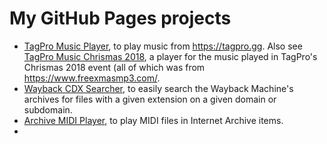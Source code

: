 # My GitHub Pages projects

* [TagPro Music Player](http://sgeo.github.io/tagpromusic.htm), to play music from <https://tagpro.gg>. Also see [TagPro Music Chrismas 2018](http://sgeo.github.io/tagpromusic_christmas_2018.htm), a player for the music played in TagPro's Chrismas 2018 event (all of which was from  <https://www.freexmasmp3.com/>.
* [Wayback CDX Searcher](https://web.archive.org/web/20190404061557id_/https://sgeo.github.io/wayback_cdx_searcher/), to easily search the Wayback Machine's archives for files with a given extension on a given domain or subdomain.
* [Archive MIDI Player](https://sgeo.github.io/archive_midi_player/), to play MIDI files in Internet Archive items.
* 
